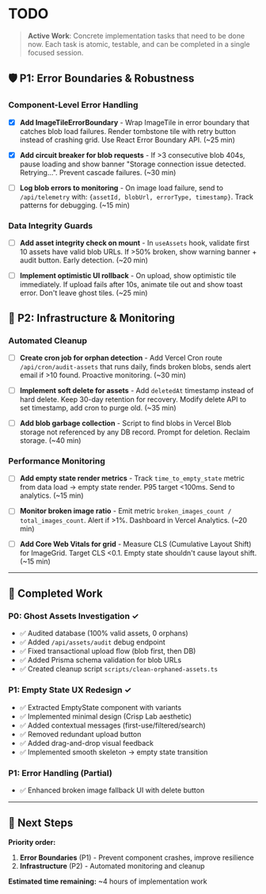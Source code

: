 # TODO

> **Active Work**: Concrete implementation tasks that need to be done now.
> Each task is atomic, testable, and can be completed in a single focused session.

## 🛡️ P1: Error Boundaries & Robustness

### Component-Level Error Handling
- [x] **Add ImageTileErrorBoundary** - Wrap ImageTile in error boundary that catches blob load failures. Render tombstone tile with retry button instead of crashing grid. Use React Error Boundary API. (~25 min)

- [x] **Add circuit breaker for blob requests** - If >3 consecutive blob 404s, pause loading and show banner "Storage connection issue detected. Retrying...". Prevent cascade failures. (~30 min)

- [ ] **Log blob errors to monitoring** - On image load failure, send to `/api/telemetry` with: `{assetId, blobUrl, errorType, timestamp}`. Track patterns for debugging. (~15 min)

### Data Integrity Guards
- [ ] **Add asset integrity check on mount** - In `useAssets` hook, validate first 10 assets have valid blob URLs. If >50% broken, show warning banner + audit button. Early detection. (~20 min)

- [ ] **Implement optimistic UI rollback** - On upload, show optimistic tile immediately. If upload fails after 10s, animate tile out and show toast error. Don't leave ghost tiles. (~25 min)

## 🔧 P2: Infrastructure & Monitoring

### Automated Cleanup
- [ ] **Create cron job for orphan detection** - Add Vercel Cron route `/api/cron/audit-assets` that runs daily, finds broken blobs, sends alert email if >10 found. Proactive monitoring. (~30 min)

- [ ] **Implement soft delete for assets** - Add `deletedAt` timestamp instead of hard delete. Keep 30-day retention for recovery. Modify delete API to set timestamp, add cron to purge old. (~35 min)

- [ ] **Add blob garbage collection** - Script to find blobs in Vercel Blob storage not referenced by any DB record. Prompt for deletion. Reclaim storage. (~40 min)

### Performance Monitoring
- [ ] **Add empty state render metrics** - Track `time_to_empty_state` metric from data load → empty state render. P95 target <100ms. Send to analytics. (~15 min)

- [ ] **Monitor broken image ratio** - Emit metric `broken_images_count / total_images_count`. Alert if >1%. Dashboard in Vercel Analytics. (~20 min)

- [ ] **Add Core Web Vitals for grid** - Measure CLS (Cumulative Layout Shift) for ImageGrid. Target CLS <0.1. Empty state shouldn't cause layout shift. (~15 min)

---

## 📝 Completed Work

### P0: Ghost Assets Investigation ✓
- ✅ Audited database (100% valid assets, 0 orphans)
- ✅ Added `/api/assets/audit` debug endpoint
- ✅ Fixed transactional upload flow (blob first, then DB)
- ✅ Added Prisma schema validation for blob URLs
- ✅ Created cleanup script `scripts/clean-orphaned-assets.ts`

### P1: Empty State UX Redesign ✓
- ✅ Extracted EmptyState component with variants
- ✅ Implemented minimal design (Crisp Lab aesthetic)
- ✅ Added contextual messages (first-use/filtered/search)
- ✅ Removed redundant upload button
- ✅ Added drag-and-drop visual feedback
- ✅ Implemented smooth skeleton → empty state transition

### P1: Error Handling (Partial)
- ✅ Enhanced broken image fallback UI with delete button

---

## 🎯 Next Steps

**Priority order:**
1. **Error Boundaries** (P1) - Prevent component crashes, improve resilience
2. **Infrastructure** (P2) - Automated monitoring and cleanup

**Estimated time remaining:** ~4 hours of implementation work